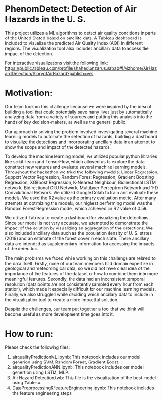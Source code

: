 # PhenomDetect: Detection of Air Hazards in the U. S.

This project utilizes a ML algorithms to detect air quality conditions in parts of the United Stated based on satellite data. A Tableau dashboard is included to visualize the predicted Air Quality Index (AQI) in different regions. The visualization tool also includes ancillary data to access the impact of the detection.

For interactive visualizations visit the following link:
https://public.tableau.com/profile/shahed.anzarus.sabab#!/vizhome/AirHazardDetection/StoryofAirHazard?publish=yes

# Motivation:
Our team took on this challenge because we were inspired by the idea of building a tool that could potentially save many lives just by automatically analyzing data from a variety of sources and putting this analysis into the hands of key decision-makers, as well as the general public. 

Our approach in solving the problem involved investigating several machine learning models to automate the detection of hazards, building a dashboard to visualize the detections and incorporating ancillary data in an attempt to show the scope and impact of the detected hazards. 

To develop the machine learning model, we utilized popular python libraries like scikit-learn and TensorFlow, which allowed us to explore the data, construct new features and evaluate several machine learning models. Throughout the hackathon we tried the following models: Linear Regression, Support Vector Regression, Random Forest Regression, Gradient Boosting Regression, XGBoost Regression, K-Nearest Neighbour, Bidirectional LSTM network, Bidirectional GRU Network, Multilayer Perceptron Network and 1-D Convolutional Network. We utilized Google Colab to train and evaluate these models. We used the R2 value as the primary evaluation metric. After many attempts at optimizing the models, our highest performing model was the Random Forest Regression model, which achieved an R2 value of 0.56. 

We utilized Tableau to create a dashboard for visualizing the detections. Since our model is not very accurate, we attempted to demonstrate the impact of the solution by visualizing an aggregation of the detections. We also included ancillary data such as the population density of U. S. states (2019) and an estimate of the forest cover in each state. These ancillary data are intended as supplementary information for accessing the impacts of the detection. 

The main problems we faced while working on this challenge are related to the data itself. Firstly, none of our team members had domain expertise in geological and meteorological data, so we did not have clear idea of the importance of the features of the dataset or how to combine them into more meaningful features. Secondly, the data had an inconsistent temporal resolution (data points are not consistently sampled every hour from each station), which made it especially difficult for our machine learning models. Finally, we also struggled while deciding which ancillary data to include in the visualization tool to create a more impactful solution. 

Despite the challenges, our team put together a tool that we think will become useful as more development time goes into it.

# How to run:
Please check the following files:

1. airqualityPredictionML.ipynb: This notebook includes our model generion using SVM, Random Forest, Gradient Boost. <br>
2. airqualityPredictionANN.ipynb: This notebook includes our model genertion using LSTM, MLP. <br>
3. Air Hazard Detection.twb: This file is the visualization of the best model using Tableau. <br>
4. DataPreprocessing&FeatureEngineering.ipynb: This notebook includes the feature engineering steps. <br> 

